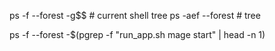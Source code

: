 ps -f --forest -g$$ # current shell tree
ps -aef --forest # tree

ps -f --forest  -$(pgrep -f "run_app.sh mage start" | head -n 1)
